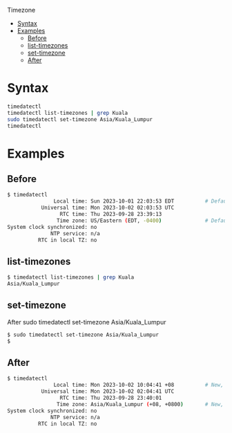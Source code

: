 Timezone

- [Syntax](#syntax)
- [Examples](#examples)
	- [Before](#before)
	- [list-timezones](#list-timezones)
	- [set-timezone](#set-timezone)
	- [After](#after)

# Syntax
```sh
timedatectl
timedatectl list-timezones | grep Kuala
sudo timedatectl set-timezone Asia/Kuala_Lumpur
timedatectl
```

# Examples
## Before
```sh
$ timedatectl
               Local time: Sun 2023-10-01 22:03:53 EDT			# Default, EDT -4
           Universal time: Mon 2023-10-02 02:03:53 UTC
                 RTC time: Thu 2023-09-28 23:39:13
                Time zone: US/Eastern (EDT, -0400)				# Default, EDT -4
System clock synchronized: no
              NTP service: n/a
          RTC in local TZ: no
```

## list-timezones
```sh
$ timedatectl list-timezones | grep Kuala
Asia/Kuala_Lumpur
```

## set-timezone
After
sudo timedatectl set-timezone Asia/Kuala_Lumpur
```sh
$ sudo timedatectl set-timezone Asia/Kuala_Lumpur
$
```

## After
```sh
$ timedatectl
               Local time: Mon 2023-10-02 10:04:41 +08			# New, MYT +8
           Universal time: Mon 2023-10-02 02:04:41 UTC
                 RTC time: Thu 2023-09-28 23:40:01
                Time zone: Asia/Kuala_Lumpur (+08, +0800)		# New, MYT +8
System clock synchronized: no
              NTP service: n/a
          RTC in local TZ: no
```

# 
### 
```sh

```

### 
```sh

```

### 
```sh

```

### 
```sh

```

### 
```sh

```

### 
```sh

```